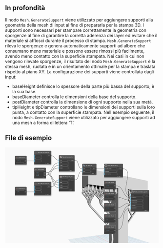 ## In profondità
Il nodo `Mesh.GenerateSupport` viene utilizzato per aggiungere supporti alla geometria della mesh di input al fine di prepararla per la stampa 3D. I supporti sono necessari per stampare correttamente la geometria con sporgenze al fine di garantire la corretta aderenza dei layer ed evitare che il materiale si afflosci durante il processo di stampa. `Mesh.GenerateSupport` rileva le sporgenze e genera automaticamente supporti ad albero che consumano meno materiale e possono essere rimossi più facilmente, avendo meno contatto con la superficie stampata. Nei casi in cui non vengono rilevate sporgenze, il risultato del nodo `Mesh.GenerateSupport` è la stessa mesh, ruotata e in un orientamento ottimale per la stampa e traslata rispetto al piano XY. La configurazione dei supporti viene controllata dagli input:
- baseHeight definisce lo spessore della parte più bassa del supporto, è la sua base.
- baseDiameter controlla le dimensioni della base del supporto.
- postDiameter controlla la dimensione di ogni supporto nella sua metà.
- tipHeight e tipDiameter controllano le dimensioni dei supporti sulla loro punta, a contatto con la superficie stampata.
Nell'esempio seguente, il nodo `Mesh.GenerateSupport` viene utilizzato per aggiungere supporti ad una mesh a forma di lettera ‘T’.

## File di esempio

![Example](./Autodesk.DesignScript.Geometry.Mesh.GenerateSupport_img.jpg)
